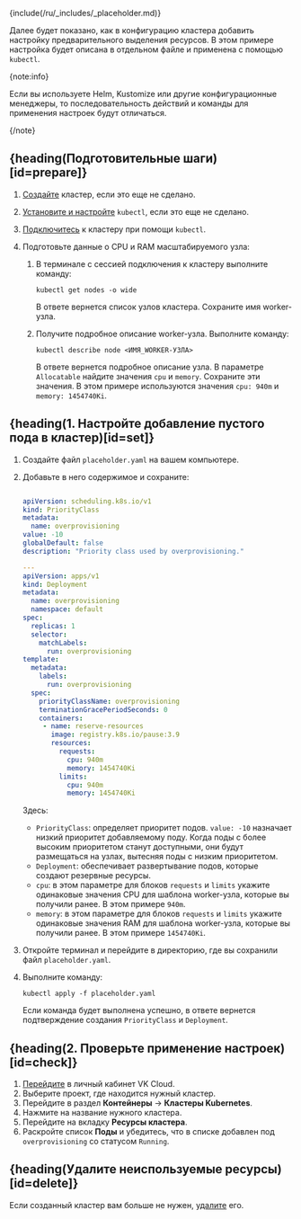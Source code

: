 {include(/ru/_includes/_placeholder.md)}

Далее будет показано, как в конфигурацию кластера добавить настройку предварительного выделения ресурсов. В этом примере настройка будет описана в отдельном файле и применена с помощью `kubectl`. 

{note:info}

Если вы используете Helm, Kustomize или другие конфигурационные менеджеры, то последовательность действий и команды для применения настроек будут отличаться.

{/note}

## {heading(Подготовительные шаги)[id=prepare]}

1. [Создайте](../../instructions/create-cluster) кластер, если это еще не сделано.
1. [Установите и настройте](../../connect/kubectl) `kubectl`, если это еще не сделано.
1. [Подключитесь](../../connect/kubectl#check_connection) к кластеру при помощи `kubectl`.
1. Подготовьте данные о CPU и RAM масштабируемого узла:
   
   1. В терминале с сессией подключения к кластеру выполните команду:

      ```console
      kubectl get nodes -o wide
      ```
      
      В ответе вернется список узлов кластера. Сохраните имя worker-узла.

   1. Получите подробное описание worker-узла. Выполните команду:

      ```console
      kubectl describe node <ИМЯ_WORKER-УЗЛА>
      ```
      
      В ответе вернется подробное описание узла. В параметре `Allocatable` найдите значения `cpu` и `memory`. Сохраните эти значения. В этом примере используются значения `cpu: 940m` и `memory: 1454740Ki`.

## {heading(1. Настройте добавление пустого пода в кластер)[id=set]}

1. Создайте файл `placeholder.yaml` на вашем компьютере.
1. Добавьте в него содержимое и сохраните:

   ```yaml

   apiVersion: scheduling.k8s.io/v1
   kind: PriorityClass
   metadata:
     name: overprovisioning
   value: -10
   globalDefault: false
   description: "Priority class used by overprovisioning."

   ---
   apiVersion: apps/v1
   kind: Deployment
   metadata:
     name: overprovisioning
     namespace: default
   spec:
     replicas: 1
     selector:
       matchLabels:
         run: overprovisioning
   template:
     metadata:
       labels:
         run: overprovisioning
     spec:
       priorityClassName: overprovisioning
       terminationGracePeriodSeconds: 0
       containers:
        - name: reserve-resources
          image: registry.k8s.io/pause:3.9
          resources:
            requests:
              cpu: 940m
              memory: 1454740Ki
            limits:
              cpu: 940m
              memory: 1454740Ki
   ```

   Здесь:

   - `PriorityClass`: определяет приоритет подов. `value: -10` назначает низкий приоритет добавляемому поду. Когда поды с более высоким приоритетом станут доступными, они будут размещаться на узлах, вытесняя поды с низким приоритетом.
   - `Deployment`: обеспечивает развертывание подов, которые создают резервные ресурсы.
   - `cpu`: в этом параметре для блоков `requests` и `limits` укажите одинаковые значения CPU для шаблона worker-узла, которые вы получили ранее. В этом примере `940m`.
   - `memory`: в этом параметре для блоков `requests` и `limits` укажите одинаковые значения RAM для шаблона worker-узла, которые вы получили ранее. В этом примере `1454740Ki`.

1. Откройте терминал и перейдите в директорию, где вы сохранили файл `placeholder.yaml`.  
1. Выполните команду:

   ```console
   kubectl apply -f placeholder.yaml
   ```

   Если команда будет выполнена успешно, в ответе вернется подтверждение создания `PriorityClass` и `Deployment`.  

## {heading(2. Проверьте применение настроек)[id=check]}

1. [Перейдите](https://msk.cloud.vk.com/app/) в личный кабинет VK Cloud.
1. Выберите проект, где находится нужный кластер.
1. Перейдите в раздел **Контейнеры** → **Кластеры Kubernetes**.
1. Нажмите на название нужного кластера.
1. Перейдите на вкладку **Ресурсы кластера**.
1. Раскройте список **Поды** и убедитесь, что в списке добавлен под `overprovisioning` со статусом `Running`.

## {heading(Удалите неиспользуемые ресурсы)[id=delete]}

Если созданный кластер вам больше не нужен, [удалите](../../instructions/manage-cluster#delete_cluster) его.
